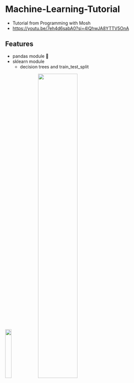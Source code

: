 # Machine-Learning-Tutorial
* Tutorial from Programming with Mosh
* https://youtu.be/7eh4d6sabA0?si=4lQhwJA8YTTV5OnA

## Features
* pandas module 🐼
* sklearn module
  * decision trees and train_test_split
<img src="https://github.com/user-attachments/assets/4c0efa94-41d4-49c6-bba5-a10305271379" width = 20%, height = 20%>
<img src = "https://github.com/user-attachments/assets/a979abb6-4b75-46dc-b832-c6908ca9aa1e" width = 50%, height = 50%>
